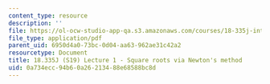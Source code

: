```yaml
---
content_type: resource
description: ''
file: https://ol-ocw-studio-app-qa.s3.amazonaws.com/courses/18-335j-introduction-to-numerical-methods-spring-2019/0a734ecc94b60a26213488e68588bc8d_MIT18_335JS19_lec1.pdf
file_type: application/pdf
parent_uid: 6950d4a0-73bc-0d04-aa63-962ae31c42a2
resourcetype: Document
title: 18.335J (S19) Lecture 1 - Square roots via Newton's method
uid: 0a734ecc-94b6-0a26-2134-88e68588bc8d
---
```

